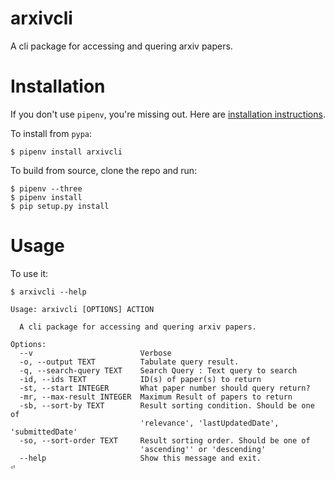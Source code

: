 # arxivcli

A cli package for accessing and quering arxiv papers.


# Installation

If you don't use `pipenv`, you're missing out.
Here are [installation instructions](https://github.com/pypa/pipenv/tree/master/pipenv).

To install from `pypa`:
       
    $ pipenv install arxivcli


To build from source, clone the repo and run:

    $ pipenv --three
    $ pipenv install
    $ pip setup.py install


# Usage

To use it:

    $ arxivcli --help

```
Usage: arxivcli [OPTIONS] ACTION

  A cli package for accessing and quering arxiv papers.

Options:
  --v                        Verbose
  -o, --output TEXT          Tabulate query result.
  -q, --search-query TEXT    Search Query : Text query to search
  -id, --ids TEXT            ID(s) of paper(s) to return
  -st, --start INTEGER       What paper number should query return?
  -mr, --max-result INTEGER  Maximum Result of papers to return
  -sb, --sort-by TEXT        Result sorting condition. Should be one of
                             'relevance', 'lastUpdatedDate', 'submittedDate'
  -so, --sort-order TEXT     Result sorting order. Should be one of
                             'ascending'' or 'descending'
  --help                     Show this message and exit.
⏎                                                               
```